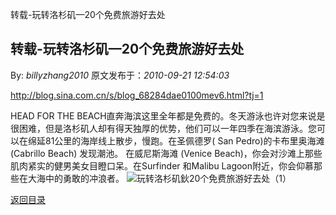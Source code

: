 转载-玩转洛杉矶—20个免费旅游好去处
## 转载-玩转洛杉矶—20个免费旅游好去处

By: *billyzhang2010* 原文发布于：*2010-09-21 12:54:03*

[
http&#58;//blog.sina.com.cn/s/blog_68284dae0100mev6.html?tj=1](http&#58;//blog.sina.com.cn/s/blog_68284dae0100mev6.html?tj=1)

HEAD FOR THE BEACH直奔海滨这里全年都是免费的。冬天游泳也许对您来说是很困难，但是洛杉矶人却有得天独厚的优势，他们可以一年四季在海滨游泳。您可以在绵延81公里的海岸线上散步，慢跑。在圣佩德罗(
San Pedro)的卡布里奥海滩 (Cabrillo Beach) 发现潮池。 在威尼斯海滩 (Venice
Beach)，你会对沙滩上那些肌肉紧实的健男美女目瞪口呆。在Surfinder 和Malibu
Lagoon附近，你会仰慕那些在大海中的勇敢的冲浪者。
![玩转洛杉矶鈥20个免费旅游好去处（1）](http&#58;//static11.photo.sina.com.cn/middle/68284daet8fa2f5560a2a&amp;690)

[返回目录](index.html)
